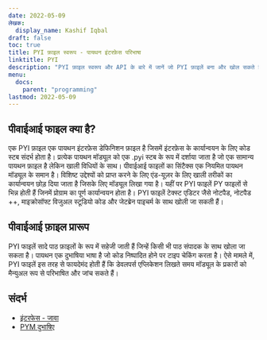 ```yaml
---
date: 2022-05-09
लेखक:
  display_name: Kashif Iqbal
draft: false
toc: true
title: PYI फ़ाइल स्वरूप - पायथन इंटरफ़ेस परिभाषा
linktitle: PYI
description: "PYI फ़ाइल स्वरूप और API के बारे में जानें जो PYI फ़ाइलें बना और खोल सकते हैं।"
menu:
  docs:
    parent: "programming"
lastmod: 2022-05-09
---
```


## पीवाईआई फाइल क्या है?

एक PYI फ़ाइल एक पायथन इंटरफ़ेस डेफिनिशन फ़ाइल है जिसमें इंटरफ़ेस के कार्यान्वयन के लिए कोड स्टब संदर्भ होता है। प्रत्येक पायथन मॉड्यूल को एक .pyi स्टब के रूप में दर्शाया जाता है जो एक सामान्य पायथन फ़ाइल है लेकिन खाली विधियों के साथ। पीवाईआई फाइलों का सिंटैक्स एक नियमित पायथन मॉड्यूल के समान है। विशिष्ट उद्देश्यों को प्राप्त करने के लिए एंड-यूज़र के लिए खाली तरीकों का कार्यान्वयन छोड़ दिया जाता है जिसके लिए मॉड्यूल लिखा गया है। यहीं पर PYI फाइलें PY फाइलों से भिन्न होती हैं जिनमें प्रोग्राम का पूर्ण कार्यान्वयन होता है। PYI फाइलें टेक्स्ट एडिटर जैसे नोटपैड, नोटपैड ++, माइक्रोसॉफ्ट विजुअल स्टूडियो कोड और जेटब्रेन पाइचर्म के साथ खोली जा सकती हैं।

## पीवाईआई फ़ाइल प्रारूप

PYI फाइलें सादे पाठ फ़ाइलों के रूप में सहेजी जाती हैं जिन्हें किसी भी पाठ संपादक के साथ खोला जा सकता है। पायथन एक दुभाषिया भाषा है जो कोड निष्पादित होने पर टाइप चेकिंग करता है। ऐसे मामले में, PYI फाइलें इस तरह से फायदेमंद होती हैं कि डेवलपर्स एप्लिकेशन लिखते समय मॉड्यूल के प्रकारों को मैन्युअल रूप से परिभाषित और जांच सकते हैं।

## संदर्भ ##

* [इंटरफेस - जावा](https://en.wikipedia.org/wiki/Interface_(Java))
* [PYM दुभाषिए](https://github.com/interpreters/pym)

